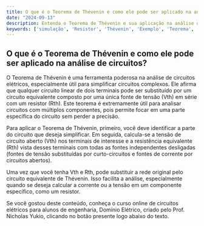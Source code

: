 ```yaml
---
title: O que é o Teorema de Thévenin e como ele pode ser aplicado na análise de circuitos?
date: "2024-09-13"
description: Entenda o Teorema de Thévenin e sua aplicação na análise de circuitos elétricos.
keywords: ['simulação', 'Resistor', 'Thévenin', 'Exemplo', 'Teorema', 'Equivalente', 'Verificação']
---
```


## O que é o Teorema de Thévenin e como ele pode ser aplicado na análise de circuitos?

O Teorema de Thévenin é uma ferramenta poderosa na análise de circuitos elétricos, especialmente útil para simplificar circuitos complexos. Ele afirma que qualquer circuito linear de dois terminais pode ser substituído por um circuito equivalente composto por uma única fonte de tensão (Vth) em série com um resistor (Rth). Este teorema é extremamente útil para analisar circuitos com múltiplos componentes, pois permite focar em uma parte específica do circuito sem perder a precisão.

Para aplicar o Teorema de Thévenin, primeiro, você deve identificar a parte do circuito que deseja simplificar. Em seguida, calcula-se a tensão de circuito aberto (Vth) nos terminais de interesse e a resistência equivalente (Rth) vista desses terminais com todas as fontes independentes desligadas (fontes de tensão substituídas por curto-circuitos e fontes de corrente por circuitos abertos).

Uma vez que você tenha Vth e Rth, pode substituir a rede original pelo circuito equivalente de Thévenin. Isso facilita a análise, especialmente quando se deseja calcular a corrente ou a tensão em um componente específico, como um resistor.

Se você gostou deste conteúdo, conheça o curso online de circuitos elétricos para alunos de engenharia, Domínio Elétrico, criado pelo Prof. Nicholas Yukio, clicando no botão presente logo abaixo do texto.
